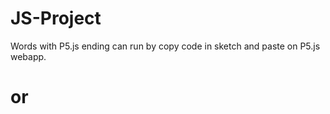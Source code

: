 # JS-Project
Words with P5.js ending can run by copy code in sketch and paste on P5.js webapp. 
<h1>or<h1>
